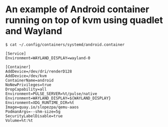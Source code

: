 # An example of Android container running on top of kvm using quadlet and Wayland

```console
$ cat ~/.config/containers/systemd/android.container

[Service]
Environment=WAYLAND_DISPLAY=wayland-0

[Container]
AddDevice=/dev/dri/renderD128
AddDevice=/dev/kvm
ContainerName=android
NoNewPrivileges=true
DropCapability=all
Environment=PULSE_SERVER=%t/pulse/native
Environment=WAYLAND_DISPLAY=${WAYLAND_DISPLAY}
Environment=XDG_RUNTIME_DIR=%t
Image=quay.io/slopezpa/qemu-aaos
PodmanArgs=--shm-size=5g
SecurityLabelDisable=true
Volume=%t:%t
```
